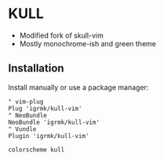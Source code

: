 # KULL  

- Modified fork of skull-vim
- Mostly monochrome-ish and green theme

## Installation

Install manually or use a package manager:

```viml
" vim-plug
Plug 'igrmk/kull-vim'
" NeoBundle
NeoBundle 'igrmk/kull-vim'
" Vundle
Plugin 'igrmk/kull-vim'
```

```viml
colorscheme kull
```

